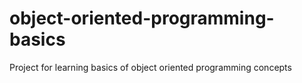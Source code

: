 # object-oriented-programming-basics
Project for learning basics of object oriented programming concepts
